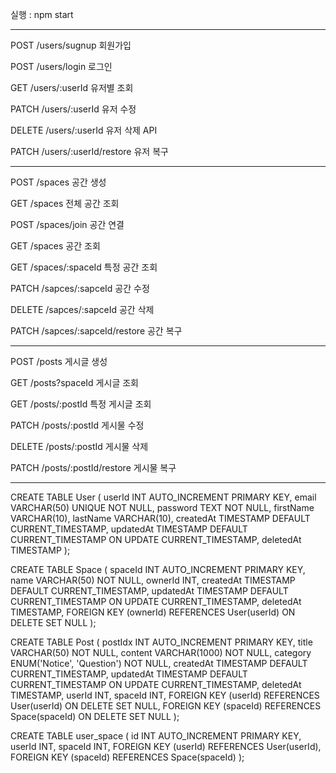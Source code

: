 
실행 : npm start

------------------------

POST /users/sugnup 회원가입

POST /users/login 로그인

GET /users/:userId 유저별 조회

PATCH	/users/:userId 유저 수정

DELETE	/users/:userId 유저 삭제 API

PATCH	/users/:userId/restore 유저 복구


------------------------

POST /spaces 공간 생성

GET	/spaces	전체 공간 조회

POST /spaces/join 공간 연결

GET  /spaces 공간 조회

GET	/spaces/:spaceId 특정 공간 조회

PATCH	/sapces/:sapceId 공간 수정

DELETE	/sapces/:sapceId 공간 삭제

PATCH	/sapces/:sapceId/restore 공간 복구



------------------------

POST	/posts	게시글 생성

GET	/posts?spaceId	게시글 조회

GET	/posts/:postId	특정 게시글 조회 

PATCH	/posts/:postId	게시물 수정 

DELETE	/posts/:postId	게시물 삭제 

PATCH	/posts/:postId/restore 게시물 복구

------------------------

CREATE TABLE User (
    userId INT AUTO_INCREMENT PRIMARY KEY,
    email VARCHAR(50) UNIQUE NOT NULL,
    password TEXT NOT NULL,
    firstName VARCHAR(10),
    lastName VARCHAR(10),
    createdAt TIMESTAMP DEFAULT CURRENT_TIMESTAMP,
    updatedAt TIMESTAMP DEFAULT CURRENT_TIMESTAMP ON UPDATE CURRENT_TIMESTAMP,
    deletedAt TIMESTAMP
);

CREATE TABLE Space (
    spaceId INT AUTO_INCREMENT PRIMARY KEY,
    name VARCHAR(50) NOT NULL,
    ownerId INT,
    createdAt TIMESTAMP DEFAULT CURRENT_TIMESTAMP,
    updatedAt TIMESTAMP DEFAULT CURRENT_TIMESTAMP ON UPDATE CURRENT_TIMESTAMP,
    deletedAt TIMESTAMP,
    FOREIGN KEY (ownerId) REFERENCES User(userId) ON DELETE SET NULL
);


CREATE TABLE Post (
    postIdx INT AUTO_INCREMENT PRIMARY KEY,
    title VARCHAR(50) NOT NULL,
    content VARCHAR(1000) NOT NULL,
    category ENUM('Notice', 'Question') NOT NULL,
    createdAt TIMESTAMP DEFAULT CURRENT_TIMESTAMP,
    updatedAt TIMESTAMP DEFAULT CURRENT_TIMESTAMP ON UPDATE CURRENT_TIMESTAMP,
    deletedAt TIMESTAMP,
    userId INT,
    spaceId INT,
    FOREIGN KEY (userId) REFERENCES User(userId) ON DELETE SET NULL,
    FOREIGN KEY (spaceId) REFERENCES Space(spaceId) ON DELETE SET NULL
);

CREATE TABLE user_space (
    id INT AUTO_INCREMENT PRIMARY KEY,
    userId INT,
    spaceId INT,
    FOREIGN KEY (userId) REFERENCES User(userId),
    FOREIGN KEY (spaceId) REFERENCES Space(spaceId)
);
